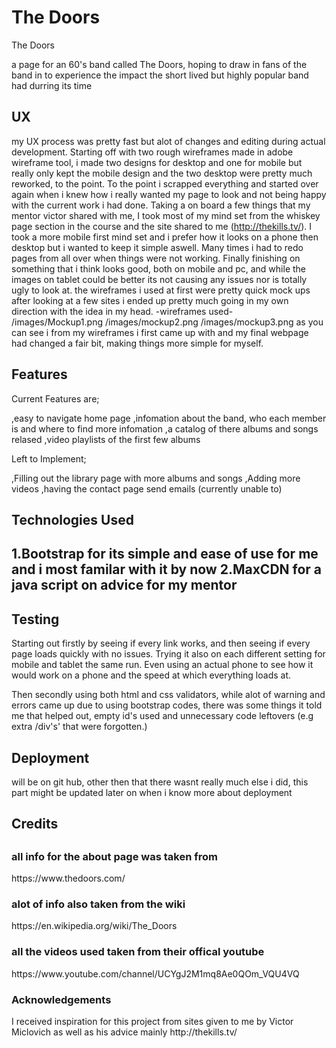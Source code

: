 <h1> The Doors </h1>

The Doors

a page for an 60's band called The Doors, hoping to draw in fans of the band in 
to experience the impact the short lived but highly popular band had durring its time

<h2> UX </h2>

my UX process was pretty fast but alot of changes and editing during actual development.
Starting off with two rough wireframes made in adobe wireframe tool, i made two designs for desktop and one for mobile
but really only kept the mobile design and the two desktop were pretty much reworked, to the point. To the point i scrapped everything
and started over again when i knew how i really wanted my page to look and not being happy with the current work i had done.
Taking a on board a few things that my mentor victor shared with me, I took most of my mind set from the whiskey page section in the
course and the site shared to me (http://thekills.tv/). I took a more mobile first mind set and i prefer how it looks on a phone
then desktop but i wanted to keep it simple aswell. Many times i had to redo pages from all over when things were not working.
Finally finishing on something that i think looks good, both on mobile and pc, and while the images on tablet could be better its not causing any
issues nor is totally ugly to look at. the wireframes i used at first were pretty quick mock ups after looking at a few sites i ended up pretty 
much going in my own direction with the idea in my head. 
-wireframes used- 
/images/Mockup1.png
/images/mockup2.png
/images/mockup3.png
as you can see i from my wireframes i first came up with and my final webpage had changed a fair bit, making things more simple for myself.

<h2> Features </h2>

Current Features are; 

,easy to navigate home page
,infomation about the band, who each member is and where to find more infomation
,a catalog of there albums and songs relased 
,video playlists of the first few albums

Left to Implement;

,Filling out the library page with more albums and songs
,Adding more videos
,having the contact page send emails (currently unable to)

<h2> Technologies Used <h2>

 1.Bootstrap for its simple and ease of use for me and i most familar with it by now
 2.MaxCDN for a java script on advice for my mentor 

<h2> Testing </h2> 

Starting out firstly by seeing if every link works, and then seeing if every page loads quickly with no 
issues. Trying it also on each different setting for mobile and tablet the same run. Even using an actual phone to see how it would
work on a phone and the speed at which everything loads at.

Then secondly using both html and css validators, while alot of warning and errors came up due to using bootstrap 
codes, there was some things it told me that helped out, empty id's used and unnecessary code leftovers (e.g extra /div's' that were forgotten.)

<h2> Deployment </h2>

will be on git hub, other then that there wasnt really much else i did, this part might be updated later on when i know more about deployment

<h2> Credits <h2>

<h3> all info for the about page was taken from </h3> 
https://www.thedoors.com/
<h3> alot of info also taken from the wiki </h3> 
https://en.wikipedia.org/wiki/The_Doors
<h3> all the videos used taken from their offical youtube  </h3> 
https://www.youtube.com/channel/UCYgJ2M1mq8Ae0QOm_VQU4VQ 

<h3> Acknowledgements </h3>
I received inspiration for this project from sites given to me by Victor Miclovich as well as his advice
mainly http://thekills.tv/


